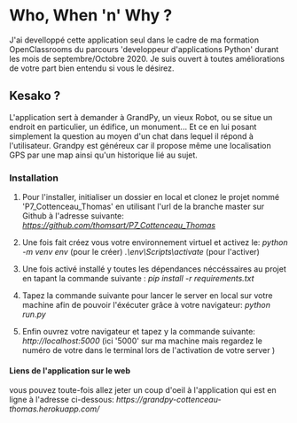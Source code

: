 <h1>Who, When 'n' Why ?</h1>

<p>J'ai develloppé cette application seul dans le cadre de ma formation
OpenClassrooms du parcours 'developpeur d'applications Python' durant
les mois de septembre/Octobre 2020. Je suis ouvert à toutes améliorations de votre
part bien entendu si vous le désirez.</p>

<h2>Kesako ?</h2>

<p>L'application sert à demander à GrandPy, un vieux Robot, ou se situe un
endroit en particulier, un édifice, un monument... Et ce en lui posant simplement
la question au moyen d'un chat dans lequel il répond à l'utilisateur. Grandpy
est généreux car il propose même une localisation GPS par une map ainsi qu'un
historique lié au sujet.</p>

<h3>Installation</h3>

1. Pour l'installer, initialiser un dossier en local et clonez le projet nommé
'P7_Cottenceau_Thomas' en utilisant l'url de la branche master sur Github à
l'adresse suivante:
<em>https://github.com/thomsart/P7_Cottenceau_Thomas</em>

2. Une fois fait créez vous votre environnement virtuel et activez le:
<em>python -m venv env</em> (pour le créer)
<em>.\env\Scripts\activate</em> (pour l'activer)

3. Une fois activé installé y toutes les dépendances néccéssaires au projet en
tapant la commande suivante :
<em>pip install -r requirements.txt</em>

4. Tapez la commande suivante pour lancer le server en local sur votre
machine afin de pouvoir l'éxécuter grâce à votre navigateur:
<em>python run.py</em>

5. Enfin ouvrez votre navigateur et tapez y la commande suivante:
<em>http://localhost:5000</em> (ici '5000' sur ma machine mais regardez le numéro de
votre dans le terminal lors de l'activation de votre server )

<h4>Liens de l'application sur le web</h4>

<p>vous pouvez toute-fois allez jeter un coup d'oeil à l'application qui est en
ligne à l'adresse ci-dessous: 
<em>https://grandpy-cottenceau-thomas.herokuapp.com/</em></p>